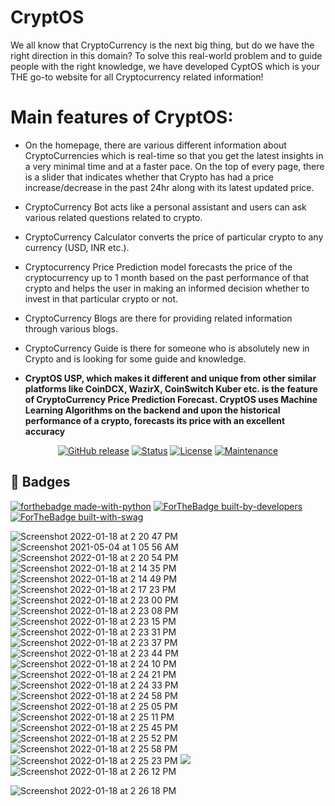 # CryptOS
We all know that CryptoCurrency is the next big thing, but do we have the right direction in this domain? To solve this real-world problem and to guide people with the right knowledge, we have developed CyptOS which is your THE go-to website for all Cryptocurrency related information!

# Main features of CryptOS:
* On the homepage, there are various different information about CryptoCurrencies which is real-time so that you get the latest insights in a very minimal time and at a faster pace. On the top of every page, there is a slider that indicates whether that Crypto has had a price increase/decrease in the past 24hr along with its latest updated price.

* CryptoCurrency Bot acts like a personal assistant and users can ask various related questions related to crypto.

* CryptoCurrency Calculator converts the price of particular crypto to any currency (USD, INR etc.).

* Cryptocurrency Price Prediction model forecasts the price of the cryptocurrency up to 1 month based on the past performance of that crypto and helps the user in making an informed decision whether to invest in that particular crypto or not.

* CryptoCurrency Blogs are there for providing related information through various blogs.

* CryptoCurrency Guide is there for someone who is absolutely new in Crypto and is looking for some guide and knowledge.

* **CryptOS USP, which makes it different and unique from other similar platforms like CoinDCX, WazirX, CoinSwitch Kuber etc. is the feature of CryptoCurrency Price Prediction Forecast. CryptOS uses Machine Learning Algorithms on the backend and upon the historical performance of a crypto, forecasts its price with an excellent accuracy**



<div align="center">


 
  [![GitHub release](https://img.shields.io/github/release/Naereen/StrapDown.js.svg)](https://GitHub.com/Naereen/StrapDown.js/releases/)
  [![Status](https://img.shields.io/badge/status-active-success.svg)]() 
  [![License](https://img.shields.io/badge/license-MIT-blue.svg)](LICENSE.md)
  [![Maintenance](https://img.shields.io/badge/Maintained%3F-yes-green.svg)](https://GitHub.com/Naereen/StrapDown.js/graphs/commit-activity)


</div>

## 🎉 Badges <a name = "badges"></a>
[![forthebadge made-with-python](http://ForTheBadge.com/images/badges/made-with-python.svg)](https://www.python.org/)
[![ForTheBadge built-by-developers](http://ForTheBadge.com/images/badges/built-by-developers.svg)](https://GitHub.com/Naereen/)
[![ForTheBadge built-with-swag](http://ForTheBadge.com/images/badges/built-with-swag.svg)](https://GitHub.com/Naereen/)

![Screenshot 2022-01-18 at 2 20 47 PM](https://user-images.githubusercontent.com/44583018/149904808-d0313164-425b-4d77-a44d-cc878f98ab4c.png)
![Screenshot 2021-05-04 at 1 05 56 AM](https://user-images.githubusercontent.com/44583018/116924486-91129f80-ac75-11eb-8a19-5340669ffc0d.png)
![Screenshot 2022-01-18 at 2 20 54 PM](https://user-images.githubusercontent.com/44583018/149905150-1308c351-40d5-4db3-8d70-c01e1e4346c0.png)
![Screenshot 2022-01-18 at 2 14 35 PM](https://user-images.githubusercontent.com/44583018/149905294-bbb46fd4-6d6c-4d32-a470-861a3faa0bc6.png)
![Screenshot 2022-01-18 at 2 14 49 PM](https://user-images.githubusercontent.com/44583018/149905400-0b6b9c93-57ba-4033-b2f8-531989b6ff2c.png)
![Screenshot 2022-01-18 at 2 17 23 PM](https://user-images.githubusercontent.com/44583018/149905493-b45363cc-62ba-4fbe-826d-3e09d8f4ca68.png)
![Screenshot 2022-01-18 at 2 23 00 PM](https://user-images.githubusercontent.com/44583018/149905659-8819e72f-bd6d-4baf-8179-7034f538285c.png)
![Screenshot 2022-01-18 at 2 23 08 PM](https://user-images.githubusercontent.com/44583018/149905758-f792752e-243f-4e9e-adb1-98ec59fbfa78.png)
![Screenshot 2022-01-18 at 2 23 15 PM](https://user-images.githubusercontent.com/44583018/149905816-d5f750a5-e884-4647-a6b8-2d0299076b3c.png)
![Screenshot 2022-01-18 at 2 23 31 PM](https://user-images.githubusercontent.com/44583018/149909443-6fffacdf-3383-4027-8765-3352e95bc8d5.png)
![Screenshot 2022-01-18 at 2 23 37 PM](https://user-images.githubusercontent.com/44583018/149905875-38bc815a-1a6b-4313-9431-ad564089d7bf.png)
![Screenshot 2022-01-18 at 2 23 44 PM](https://user-images.githubusercontent.com/44583018/149906080-0fd88305-e81f-4d83-8f7b-46a774430b96.png)
![Screenshot 2022-01-18 at 2 24 10 PM](https://user-images.githubusercontent.com/44583018/149909702-c46b1512-d48b-485f-905d-80bd8d27e4c9.png)
![Screenshot 2022-01-18 at 2 24 21 PM](https://user-images.githubusercontent.com/44583018/149906216-4f60760c-66d0-492a-a352-4001d99098ce.png)
![Screenshot 2022-01-18 at 2 24 33 PM](https://user-images.githubusercontent.com/44583018/149906304-f8124a16-7096-4c1f-802e-e57169ef8ea5.png)
![Screenshot 2022-01-18 at 2 24 58 PM](https://user-images.githubusercontent.com/44583018/149906507-f5133281-0214-41bc-abaf-48089d4042c1.png)
![Screenshot 2022-01-18 at 2 25 05 PM](https://user-images.githubusercontent.com/44583018/149906556-a9618313-300e-4414-ac90-06dad0fc40d8.png)
![Screenshot 2022-01-18 at 2 25 11 PM](https://user-images.githubusercontent.com/44583018/149906596-4f706df8-823c-4045-882c-c939b65910d6.png)
![Screenshot 2022-01-18 at 2 25 45 PM](https://user-images.githubusercontent.com/44583018/149906688-8165a811-eb0d-4e21-a866-66cca27349c3.png)
![Screenshot 2022-01-18 at 2 25 52 PM](https://user-images.githubusercontent.com/44583018/149906769-9b84ecd0-c214-409b-8077-d8e6d0768896.png)
![Screenshot 2022-01-18 at 2 25 58 PM](https://user-images.githubusercontent.com/44583018/149906817-af990bb6-ef15-48d1-bb72-819583b3796e.png)
![Screenshot 2022-01-18 at 2 25 23 PM](https://user-images.githubusercontent.com/44583018/149906892-9b975540-031d-4fd7-95f3-e555c4ef70e0.png)
![](https://user-images.githubusercontent.com/44583018/116924553-a4be0600-ac75-11eb-8b32-ff0ad01861a6.png)
![Screenshot 2022-01-18 at 2 26 12 PM](https://user-images.githubusercontent.com/44583018/149910698-e2ac932a-1634-44a8-b976-43ec1d0bfa69.png)

![Screenshot 2022-01-18 at 2 26 18 PM](https://user-images.githubusercontent.com/44583018/149910778-1caeb40e-f13c-426b-883a-f374c174c39b.png)

















